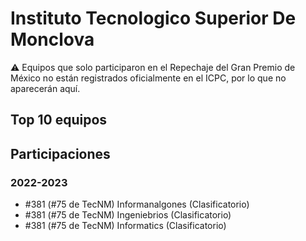# Instituto Tecnologico Superior De Monclova

:warning: Equipos que solo participaron en el Repechaje del Gran Premio de México no están registrados oficialmente en el ICPC, por lo que no aparecerán aquí.

## Top 10 equipos


## Participaciones

### 2022-2023

- #381 (#75 de TecNM) Informanalgones (Clasificatorio)
- #381 (#75 de TecNM) Ingeniebrios (Clasificatorio)
- #381 (#75 de TecNM) Informatics (Clasificatorio)



